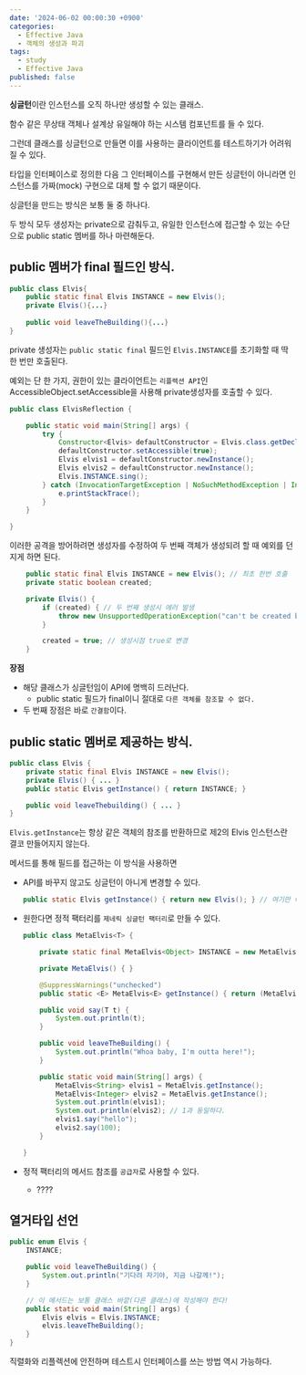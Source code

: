 ```yaml
---
date: '2024-06-02 00:00:30 +0900'
categories:
  - Effective Java
  - 객체의 생성과 파괴
tags:
  - study
  - Effective Java
published: false
---
```

**싱글턴**이란 인스턴스를 오직 하나만 생성할 수 있는 클래스.

함수 같은 무상태 객체나 설계상 유일해야 하는 시스템 컴포넌트를 들 수 있다. 

그런데 클래스를 싱글턴으로 만들면 이를 사용하는 클라이언트를 테스트하기가 어려워질 수 있다. 

타입을 인터페이스로 정의한 다음 그 인터페이스를 구현해서 만든 싱글턴이 아니라면 인스턴스를 가짜(mock) 구현으로 대체 할 수 없기 때문이다. 

싱글턴을 만드는 방식은 보통 둘 중 하나다. 

두 방식 모두 생성자는 private으로  감춰두고, 유일한 인스턴스에 접근할 수 있는 수단으로 public static 멤버를 하나 마련해둔다. 

## public 멤버가 final 필드인 방식.

```java
public class Elvis{
	public static final Elvis INSTANCE = new Elvis();
	private Elvis(){...}
	
	public void leaveTheBuilding(){...}
}
```

private 생성자는 `public static final` 필드인 `Elvis.INSTANCE`를 초기화할 때 딱 한 번만 호출된다.

예외는 단 한 가지, 권한이 있는 클라이언트는 `리플렉션 API`인 AccessibleObject.setAccessible을 사용해 private생성자를 호출할 수 있다. 

```java
public class ElvisReflection {

    public static void main(String[] args) {
        try {
            Constructor<Elvis> defaultConstructor = Elvis.class.getDeclaredConstructor();
            defaultConstructor.setAccessible(true);
            Elvis elvis1 = defaultConstructor.newInstance();
            Elvis elvis2 = defaultConstructor.newInstance();
            Elvis.INSTANCE.sing();
        } catch (InvocationTargetException | NoSuchMethodException | InstantiationException | IllegalAccessException e) {
            e.printStackTrace();
        }
    }

}
```

이러한 공격을 방어하려면 생성자를 수정하여 두 번째 객체가 생성되려 할 때 예외를 던지게 하면 된다.

```java
    public static final Elvis INSTANCE = new Elvis(); // 최초 한번 호출
    private static boolean created;

    private Elvis() {
        if (created) { // 두 번째 생성시 에러 발생
            throw new UnsupportedOperationException("can't be created by constructor.");
        }

        created = true; // 생성시점 true로 변경
    }
```

**장점**

- 해당 클래스가 싱글턴임이 API에 명백히 드러난다.
    - public static 필드가 final이니 절대로 `다른 객체를 참조할 수 없다.`
- 두 번째 장점은 바로 `간결함`이다.

## public static 멤버로 제공하는 방식.

```java
public class Elvis {
    private static final Elvis INSTANCE = new Elvis();
    private Elvis() { ... }
    public static Elvis getInstance() { return INSTANCE; }

    public void leaveThebuilding() { ... }
}
```

`Elvis.getInstance`는 항상 같은 객체의 참조를 반환하므로 제2의 Elvis 인스턴스란 결코 만들어지지 않는다.

메서드를 통해 필드를 접근하는 이 방식을 사용하면

- API를 바꾸지 않고도 싱글턴이 아니게 변경할 수 있다.
    
    ```java
    public static Elvis getInstance() { return new Elvis(); } // 여기만 바꾸면 
    ```
    
- 원한다면 정적 팩터리를 `제네릭 싱글턴 팩터리`로 만들 수 있다.
    
    ```java
    public class MetaElvis<T> {
    
        private static final MetaElvis<Object> INSTANCE = new MetaElvis<>();
    
        private MetaElvis() { }
    
        @SuppressWarnings("unchecked")
        public static <E> MetaElvis<E> getInstance() { return (MetaElvis<E>) INSTANCE; }
    
        public void say(T t) {
            System.out.println(t);
        }
    
        public void leaveTheBuilding() {
            System.out.println("Whoa baby, I'm outta here!");
        }
    
        public static void main(String[] args) {
            MetaElvis<String> elvis1 = MetaElvis.getInstance();
            MetaElvis<Integer> elvis2 = MetaElvis.getInstance();
            System.out.println(elvis1);
            System.out.println(elvis2); // 1과 동일하다. 
            elvis1.say("hello");
            elvis2.say(100);
        }
    
    }
    ```
    
- 정적 팩터리의 메서드 참조를 `공급자`로 사용할 수 있다.
    - ????

## 열거타입 선언

```java
public enum Elvis {
    INSTANCE;

    public void leaveTheBuilding() {
        System.out.println("기다려 자기야, 지금 나갈께!");
    }

    // 이 메서드는 보통 클래스 바깥(다른 클래스)에 작성해야 한다!
    public static void main(String[] args) {
        Elvis elvis = Elvis.INSTANCE;
        elvis.leaveTheBuilding();
    }
}
```

직렬화와 리플렉션에 안전하며 테스트시 인터페이스를 쓰는 방법 역시 가능하다.